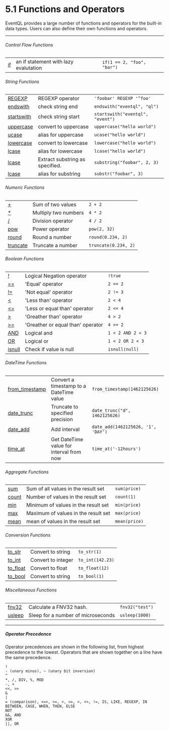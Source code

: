 5.1 Functions and Operators
===========================

EventQL provides a large number of functions and operators for the built-in data types.
Users can also define their own functions and operators.

---



###### Control Flow Functions

<table class="small functions_and_operators">
  <tr>
    <td><a class="link" href="/documentation/sql/functions-and-operators/if-expression">if</a></td>
    <td>an if statement with lazy evalutation</td>
    <td><code>if(1 == 2, "foo", "bar")</code></td>
  </tr>
</table>

###### String Functions
<table class="small functions_and_operators">
  <tr>
    <td><a class="link" href="/documentation/sql/functions-and-operators/regexp-operator">REGEXP</a></td>
    <td>REGEXP operator</td>
    <td><code>'foobar' REGEXP '^foo'</code></td>
  </tr>
  <tr>
    <td><a class="link" href="/documentation/sql/functions-and-operators/endswith">endswith</a></td>
    <td>check string end</td>
    <td><code>endswith("eventql", "ql")</code></td>
  </tr>
  <tr>
    <td><a class="link" href="/documentation/sql/functions-and-operators/startswith">startswith</a></td>
    <td>check string start</td>
    <td><code>startswith("eventql", "event")</code></td>
  </tr>
  <tr>
    <td><a class="link" href="/documentation/sql/functions-and-operators/uppercase">uppercase</a></td>
    <td>convert to uppercase</td>
    <td><code>uppercase("hello world")</code></td>
  </tr>
  <tr>
    <td><a class="link" href="/documentation/sql/functions-and-operators/ucase">ucase</a></td>
    <td>alias for uppercase</td>
    <td><code>ucase("hello world")</code></td>
  </tr>
  <tr>
    <td><a class="link" href="/documentation/sql/functions-and-operators/lowercase">lowercase</a></td>
    <td>convert to lowercase</td>
    <td><code>lowercase("hello world")</code></td>
  </tr>
  <tr>
    <td><a class="link" href="/documentation/sql/functions-and-operators/lcase">lcase</a></td>
    <td>alias for lowercase</td>
    <td><code>lcase("hello world")</code></td>
  </tr>
  <tr>
    <td><a class="link" href="/documentation/sql/functions-and-operators/substring">lcase</a></td>
    <td>Extract substring as specified.</td>
    <td><code>substring("foobar", 2, 3)</code></td>
  </tr>
  <tr>
    <td><a class="link" href="/documentation/sql/functions-and-operators/substr">lcase</a></td>
    <td>alias for substring</td>
    <td><code>substr("foobar", 3)</code></td>
  </tr>
</table>

###### Numeric Functions
<table class="small functions_and_operators">
  <tr>
    <td><a class="link" href="/documentation/sql/functions-and-operators/add-operator">+</a></td>
    <td>Sum of two values</td>
    <td><code>2 + 2</code></td>
  </tr>
  <tr>
    <td><a class="link" href="/documentation/sql/functions-and-operators/mul-operator">*</a></td>
    <td>Multiply two numbers</td>
    <td><code>4 * 2</code></td>
  </tr>
  <tr>
    <td><a class="link" href="/documentation/sql/functions-and-operators/mul-operator">/</a></td>
    <td>Division operator</td>
    <td><code>4 / 2</code></td>
  </tr>
  <tr>
    <td><a class="link" href="/documentation/sql/functions-and-operators/pow">pow</a></td>
    <td>Power operator</td>
    <td><code>pow(2, 32)</code></td>
  </tr>
  <tr>
    <td><a class="link" href="/documentation/sql/functions-and-operators/round">round</a></td>
    <td>Round a number</td>
    <td><code>round(0.234, 2)</code></td>
  </tr>
  <tr>
    <td><a class="link" href="/documentation/sql/functions-and-operators/truncate">truncate</a></td>
    <td>Truncate a number</td>
    <td><code>truncate(0.234, 2)</code></td>
  </tr>
</table>

###### Boolean Functions
<table class="small functions_and_operators">
  <tr>
    <td><a class="link" href="/documentation/sql/functions-and-operators/neg-operator">!</a></td>
    <td>Logical Negation operator</td>
    <td><code>!true</code></td>
  </tr>
  <tr>
    <td><a class="link" href="/documentation/sql/functions-and-operators/eq-operator">==</a></td>
    <td>'Equal' operator</td>
    <td><code>2 == 2</code></td>
  </tr>
  <tr>
    <td><a class="link" href="/documentation/sql/functions-and-operators/neq-operator">!=</a></td>
    <td>'Not equal' operator</td>
    <td><code>2 != 3</code></td>
  </tr>
  <tr>
    <td><a class="link" href="/documentation/sql/functions-and-operators/lt-operator">&lt;</a></td>
    <td>'Less than' operator</td>
    <td><code>2 &lt; 4</code></td>
  </tr>
  <tr>
    <td><a class="link" href="/documentation/sql/functions-and-operators/lte-operator">&lt;=</a></td>
    <td>'Less or equal than' operator</td>
    <td><code>2 &lt;= 4</code></td>
  </tr>
  <tr>
    <td><a class="link" href="/documentation/sql/functions-and-operators/gt-operator">&gt;</a></td>
    <td>'Greather than' operator</td>
    <td><code>4 &gt; 2</code></td>
  </tr>
  <tr>
    <td><a class="link" href="/documentation/sql/functions-and-operators/gte-operator">&gt;=</a></td>
    <td>'Greather or equal than' operator</td>
    <td><code>4 &gt;= 2</code></td>
  </tr>
  <tr>
    <td><a class="link" href="/documentation/sql/functions-and-operators/and">AND</a></td>
    <td>Logical and</td>
    <td><code>1 &lt; 2 AND 2 &lt; 3</code></td>
  </tr>
  <tr>
    <td><a class="link" href="/documentation/sql/functions-and-operators/or">OR</a></td>
    <td>Logical or</td>
    <td><code>1 &lt; 2 OR 2 &lt; 3</code></td>
  </tr>
  <tr>
    <td><a class="link" href="/documentation/sql/functions-and-operators/isnull">isnull</a></td>
    <td>Check if value is null</td>
    <td><code>isnull(null)</code></td>
  </tr>
</table>

###### DateTime Functions
<table class="small functions_and_operators">
  <tr>
    <td><a class="link" href="/documentation/sql/functions-and-operators/from_timestamp">from_timestamp</a></td>
    <td>Convert a timestamp to a DateTime value</td>
    <td><code>from_timestamp(1462125626)</code></td>
  </tr>
  <tr>
    <td><a class="link" href="/documentation/sql/functions-and-operators/date_trunc">date_trunc</a></td>
    <td>Truncate to specified precision</td>
    <td><code>date_trunc("d", 1462125626)</code></td>
  </tr>
  <tr>
    <td><a class="link" href="/documentation/sql/functions-and-operators/date_add">date_add</a></td>
    <td>Add interval</td>
    <td><code>date_add(1462125626, '1', 'DAY')</code></td>
  </tr>
  <tr>
    <td><a class="link" href="/documentation/sql/functions-and-operators/time_at">time_at</a></td>
    <td>Get DateTime value for interval from now</td>
    <td><code>time_at('-12hours')</code></td>
  </tr>
</table>

###### Aggregate Functions
<table class="small functions_and_operators">
  <tr>
    <td><a class="link" href="/documentation/sql/functions-and-operators/sum">sum</a></td>
    <td>Sum of all values in the result set</td>
    <td><code>sum(price)</code></td>
  </tr>
  <tr>
    <td><a class="link" href="/documentation/sql/functions-and-operators/count">count</a></td>
    <td>Number of values in the result set</td>
    <td><code>count(1)</code></td>
  </tr>
  <tr>
    <td><a class="link" href="/documentation/sql/functions-and-operators/min">min</a></td>
    <td>Minimum of values in the result set</td>
    <td><code>min(price)</code></td>
  </tr>
  <tr>
    <td><a class="link" href="/documentation/sql/functions-and-operators/max">max</a></td>
    <td>Maximum of values in the result set</td>
    <td><code>max(price)</code></td>
  </tr>
  <tr>
    <td><a class="link" href="/documentation/sql/functions-and-operators/mean">mean</a></td>
    <td>mean of values in the result set</td>
    <td><code>mean(price)</code></td>
  </tr>
</table>

###### Conversion Functions
<table class="small functions_and_operators">
  <tr>
    <td><a class="link" href="/documentation/sql/functions-and-operators/to_str">to_str</a></td>
    <td>Convert to string</td>
    <td><code>to_str(1)</code></td>
  </tr>
  <tr>
    <td><a class="link" href="/documentation/sql/functions-and-operators/to_int">to_int</a></td>
    <td>Convert to integer</td>
    <td><code>to_int(142.23)</code></td>
  </tr>
  <tr>
    <td><a class="link" href="/documentation/sql/functions-and-operators/to_float">to_float</a></td>
    <td>Convert to float</td>
    <td><code>to_float(12)</code></td>
  </tr>
  <tr>
    <td><a class="link" href="/documentation/sql/functions-and-operators/to_bool">to_bool</a></td>
    <td>Convert to string</td>
    <td><code>to_bool(1)</code></td>
  </tr>
</table>

###### Miscellaneous Functions
<table class="small functions_and_operators">
  <tr>
    <td><a class="link" href="/documentation/sql/functions-and-operators/fnv32">fnv32</a></td>
    <td>Calculate a FNV32 hash.</td>
    <td><code>fnv32("test")</code></td>
  </tr>
  <tr>
    <td><a class="link" href="/documentation/sql/functions-and-operators/usleep">usleep</a></td>
    <td>Sleep for a number of microseconds</td>
    <td><code>usleep(1000)</code></td>
  </tr>
</table>

---
##### Operator Precedence

Operator precedences are shown in the following list, from highest precedence to
the lowest. Operators that are shown together on a line have the same precedence.

    !
    - (unary minus), ~ (unary bit inversion)
    ^
    *, /, DIV, %, MOD
    -, +
    <<, >>
    &
    |
    = (comparison), <=>, >=, >, <=, <, <>, !=, IS, LIKE, REGEXP, IN
    BETWEEN, CASE, WHEN, THEN, ELSE
    NOT
    &&, AND
    XOR
    ||, OR


